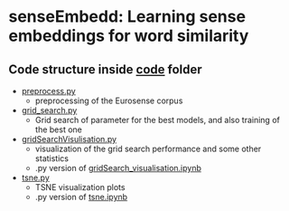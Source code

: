# senseEmbedd: Learning sense embeddings for word similarity

## Code structure inside [code](code) folder
- [preprocess.py](code/preprocess.py)
  - preprocessing of the Eurosense corpus
- [grid_search.py](code/grid_search.py)
  - Grid search of parameter for the best models, and also training of the best one
- [gridSearchVisulisation.py](code/preprocess.py)
  - visualization of the grid search performance and some other statistics
  - .py version of [gridSearch_visualisation.ipynb](code/gridSearch_visualisation.ipynb)
- [tsne.py](code/tsne.py)
  - TSNE visualization plots
  - .py version of [tsne.ipynb](code/tsne.ipynb)
